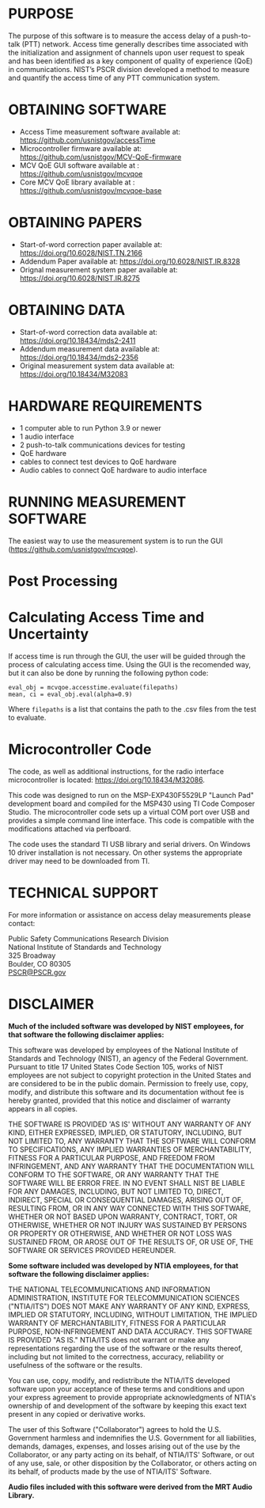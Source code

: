 # PURPOSE

The purpose of this software is to measure the access delay of a push-to-talk (PTT) network.
Access time generally describes time associated with the initialization and assignment
of channels upon user request to speak and has been identified as a key component of
quality of experience (QoE) in communications. NIST’s PSCR division developed a method
to measure and quantify the access time of any PTT communication system.

# OBTAINING SOFTWARE

- Access Time measurement software available at:  https://github.com/usnistgov/accessTime
- Microcontroller firmware available at:  https://github.com/usnistgov/MCV-QoE-firmware
- MCV QoE GUI software available at : https://github.com/usnistgov/mcvqoe
- Core MCV QoE library available at : https://github.com/usnistgov/mcvqoe-base

# OBTAINING PAPERS

- Start-of-word correction paper available at: https://doi.org/10.6028/NIST.TN.2166
- Addendum Paper available at: https://doi.org/10.6028/NIST.IR.8328
- Orignal measurement system paper available at: https://doi.org/10.6028/NIST.IR.8275

# OBTAINING DATA
- Start-of-word correction data available at: https://doi.org/10.18434/mds2-2411
- Addendum measurement data available at: https://doi.org/10.18434/mds2-2356
- Original measurement system data available at:  https://doi.org/10.18434/M32083

# HARDWARE REQUIREMENTS

- 1 computer able to run Python 3.9 or newer
- 1 audio interface
- 2 push-to-talk communications devices for testing
- QoE hardware
- cables to connect test devices to QoE hardware
- Audio cables to connect QoE hardware to audio interface

# RUNNING MEASUREMENT SOFTWARE

The easiest way to use the measurement system is to run the GUI (https://github.com/usnistgov/mcvqoe).

# Post Processing

# Calculating Access Time and Uncertainty

If access time is run through the GUI, the user will be guided through the 
process of calculating access time. Using the GUI is the recomended way, but it
can also be done by running the following python code:

```
eval_obj = mcvqoe.accesstime.evaluate(filepaths)
mean, ci = eval_obj.eval(alpha=0.9)
```

Where `filepaths` is a list that contains the path to the .csv files from the 
test to evaluate.

# Microcontroller Code
The code, as well as additional instructions, for the radio interface microcontroller is located:  <https://doi.org/10.18434/M32086>. 

This code was designed to run on the MSP-EXP430F5529LP "Launch Pad" development board and compiled for the MSP430 using TI Code Composer Studio. The microcontroller code sets up a virtual COM port over USB and provides a simple command line interface. This code is compatible with the modifications attached via perfboard.

The code uses the standard TI USB library and serial drivers. On Windows 10 driver installation is not necessary. On other systems the appropriate driver may need to be downloaded from TI.

# TECHNICAL SUPPORT
For more information or assistance on access delay measurements please contact:

Public Safety Communications Research Division\
National Institute of Standards and Technology\
325 Broadway\
Boulder, CO 80305\
PSCR@PSCR.gov

# DISCLAIMER
**Much of the included software was developed by NIST employees, for that software the following disclaimer applies:**

This software was developed by employees of the National Institute of Standards and Technology (NIST), an agency of the Federal Government. Pursuant to title 17 United States Code Section 105, works of NIST employees are not subject to copyright protection in the United States and are considered to be in the public domain. Permission to freely use, copy, modify, and distribute this software and its documentation without fee is hereby granted, provided that this notice and disclaimer of warranty appears in all copies.

THE SOFTWARE IS PROVIDED 'AS IS' WITHOUT ANY WARRANTY OF ANY KIND, EITHER EXPRESSED, IMPLIED, OR STATUTORY, INCLUDING, BUT NOT LIMITED TO, ANY WARRANTY THAT THE SOFTWARE WILL CONFORM TO SPECIFICATIONS, ANY IMPLIED WARRANTIES OF MERCHANTABILITY, FITNESS FOR A PARTICULAR PURPOSE, AND FREEDOM FROM INFRINGEMENT, AND ANY WARRANTY THAT THE DOCUMENTATION WILL CONFORM TO THE SOFTWARE, OR ANY WARRANTY THAT THE SOFTWARE WILL BE ERROR FREE. IN NO EVENT SHALL NIST BE LIABLE FOR ANY DAMAGES, INCLUDING, BUT NOT LIMITED TO, DIRECT, INDIRECT, SPECIAL OR CONSEQUENTIAL DAMAGES, ARISING OUT OF, RESULTING FROM, OR IN ANY WAY CONNECTED WITH THIS SOFTWARE, WHETHER OR NOT BASED UPON WARRANTY, CONTRACT, TORT, OR OTHERWISE, WHETHER OR NOT INJURY WAS SUSTAINED BY PERSONS OR PROPERTY OR OTHERWISE, AND WHETHER OR NOT LOSS WAS SUSTAINED FROM, OR AROSE OUT OF THE RESULTS OF, OR USE OF, THE SOFTWARE OR SERVICES PROVIDED HEREUNDER.

**Some software included was developed by NTIA employees, for that software the following disclaimer applies:**

THE NATIONAL TELECOMMUNICATIONS AND INFORMATION ADMINISTRATION,
INSTITUTE FOR TELECOMMUNICATION SCIENCES ("NTIA/ITS") DOES NOT MAKE
ANY WARRANTY OF ANY KIND, EXPRESS, IMPLIED OR STATUTORY, INCLUDING,
WITHOUT LIMITATION, THE IMPLIED WARRANTY OF MERCHANTABILITY, FITNESS FOR
A PARTICULAR PURPOSE, NON-INFRINGEMENT AND DATA ACCURACY.  THIS SOFTWARE
IS PROVIDED "AS IS."  NTIA/ITS does not warrant or make any
representations regarding the use of the software or the results thereof,
including but not limited to the correctness, accuracy, reliability or
usefulness of the software or the results.

You can use, copy, modify, and redistribute the NTIA/ITS developed
software upon your acceptance of these terms and conditions and upon
your express agreement to provide appropriate acknowledgments of
NTIA's ownership of and development of the software by keeping this
exact text present in any copied or derivative works.

The user of this Software ("Collaborator") agrees to hold the U.S.
Government harmless and indemnifies the U.S. Government for all
liabilities, demands, damages, expenses, and losses arising out of
the use by the Collaborator, or any party acting on its behalf, of
NTIA/ITS' Software, or out of any use, sale, or other disposition by
the Collaborator, or others acting on its behalf, of products made
by the use of NTIA/ITS' Software.


**Audio files included with this software were derived from the MRT Audio Library.**
